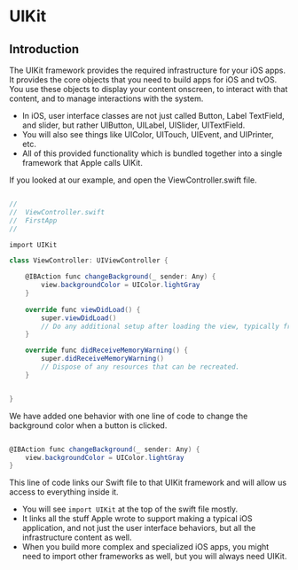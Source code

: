 # UIKit

## Introduction

The UIKit framework provides the required infrastructure for your iOS apps. It provides the core objects that you need to build apps for iOS and tvOS. You use these objects to display your content onscreen, to interact with that content, and to manage interactions with the system. 

 - In iOS, user interface classes are not just called Button, Label TextField, and slider, but rather UIButton, UILabel, UISlider, UITextField.
 - You will also see things like UIColor, UITouch, UIEvent, and UIPrinter, etc. 
 - All of this provided functionality which is bundled together into a single framework that Apple calls UIKit.

If you looked at our example, and open the ViewController.swift file. 

```csharp

//
//  ViewController.swift
//  FirstApp
//

import UIKit

class ViewController: UIViewController {

    @IBAction func changeBackground(_ sender: Any) {
        view.backgroundColor = UIColor.lightGray
    }
    
    override func viewDidLoad() {
        super.viewDidLoad()
        // Do any additional setup after loading the view, typically from a nib.
    }

    override func didReceiveMemoryWarning() {
        super.didReceiveMemoryWarning()
        // Dispose of any resources that can be recreated.
    }


}

```

We have added one behavior with one line of code to change the background color when a button is clicked.

```csharp

@IBAction func changeBackground(_ sender: Any) {
    view.backgroundColor = UIColor.lightGray
}

```

This line of code links our Swift file to that UIKit framework and will allow us access to everything inside it.

 - You will see `import UIKit` at the top of the swift file mostly. 
 - It links all the stuff Apple wrote to support making a typical iOS application, and not just the user interface behaviors, but all the infrastructure content as well.
 - When you build more complex and specialized iOS apps, you might need to import other frameworks as well, but you will always need UIKit.
